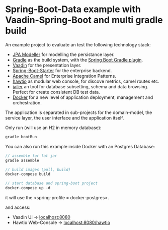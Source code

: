 # Spring-Boot-Data example with Vaadin-Spring-Boot and multi gradle build

An example project to evaluate an test the following technology stack:

* [JPA Modeller](http://jpamodeler.github.io/) for modelling the persistance layer.
* [Gradle](https://gradle.org/) as the build system, with the [Spring Boot Gradle plugin](http://docs.spring.io/spring-boot/docs/current/reference/html/build-tool-plugins-gradle-plugin.html).
* [Vaadin](https://vaadin.com/home) for the presentation layer.
* [Spring-Boot-Starter](https://github.com/spring-projects/spring-boot/tree/master/spring-boot-starters) for the enterprise backend.
* [Apache Camel](http://camel.apache.org/) for Enterprise Integration Patterns.
* [hawtio](http://hawt.io/) as modular web console, for discove metrics, camel routes etc.
* [jailer](https://github.com/Wisser/Jailer) an tool for database subsetting, schema and data browsing. Perfect for create consistent DB test data.
* [Docker](https://www.docker.com/) for a new level of application deployment, management and orchestration.

The application is separated in sub-projects for the domain-model, the service layer, the user interface and the application 
itself.

Only run (will use an H2 in memory database):

```java
gradle bootRun
```

You can also run this example inside Docker with an Postgres Database:

```java
// assemble for fat jar
gradle assemble

// build images (pull, build)
docker-compose build

// start database and spring-boot project
docker-compose up -d

```

it will use the <spring-profile = docker-postgres>.

and access: 
 * Vaadin UI -> [localhost:8080](http://localhost:8080/)
 * Hawtio Web-Console -> [localhost:8080/hawtio](http://localhost:32768/hawtio/index.html)